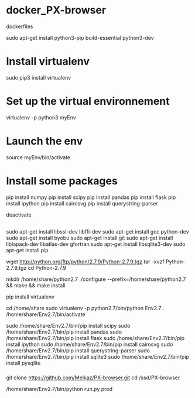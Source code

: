 # docker_PX-browser
dockerfiles

sudo apt-get install python3-pip build-essential python3-dev

# Install virtualenv
sudo pip3 install virtualenv

# Set up the virtual environnement
virtualenv -p python3 myEnv

# Launch the env
source myEnv/bin/activate

# Install some packages
pip install numpy
pip install scipy
pip install pandas
pip install flask
pip install ipython
pip install cairosvg
pip install querystring-parser

deactivate

##

sudo apt-get install libssl-dev libffi-dev
sudo apt-get install gcc python-dev
sudo apt-get install byobu
sudo apt-get install git
sudo apt-get install liblapack-dev libatlas-dev gfortran
sudo apt-get install libsqlite3-dev
sudo apt-get install pip


wget http://python.org/ftp/python/2.7.9/Python-2.7.9.tgz
tar -xvzf Python-2.7.9.tgz
cd Python-2.7.9

mkdir /home/share/python2.7
./configure --prefix=/home/share/python2.7 && make && make install


pip install virtualenv

cd /home/share
sudo virtualenv -p python2.7/bin/python Env2.7
. /home/share/Env2.7/bin/activate

sudo /home/share/Env2.7/bin/pip install scipy
sudo /home/share/Env2.7/bin/pip install pandas
sudo /home/share/Env2.7/bin/pip install flask
sudo /home/share/Env2.7/bin/pip install ipython
sudo /home/share/Env2.7/bin/pip install cairosvg
sudo /home/share/Env2.7/bin/pip install querystring-parser
sudo /home/share/Env2.7/bin/pip install sqlite3
sudo /home/share/Env2.7/bin/pip install pysqlite

###
git clone https://github.com/Melkaz/PX-browser.git
cd /ssd/PX-browser

/home/share/Env2.7/bin/python run.py prod

#


